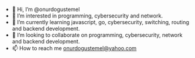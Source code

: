 - 👋 Hi, I’m @onurdogustemel
- 👀 I’m interested in programming, cybersecurity and network.
- 🌱 I’m currently learning javascript, go, cybersecurity, switching, routing and backend development.
- 💞️ I’m looking to collaborate on programming, cybersecurity, network and backend development.
- 📫 How to reach me onurdogustemel@yahoo.com

<!---
onurdogustemel/onurdogustemel is a ✨ special ✨ repository because its `README.md` (this file) appears on your GitHub profile.
You can click the Preview link to take a look at your changes.
--->

